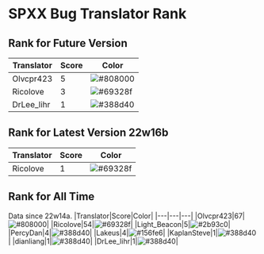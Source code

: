 # SPXX Bug Translator Rank
## Rank for Future Version
|Translator|Score|Color|
|---|---|---|
|Olvcpr423|5|![#808000](https://via.placeholder.com/15/808000/000000?text=+)|
|Ricolove|3|![#69328f](https://via.placeholder.com/15/69328f/000000?text=+)|
|DrLee_lihr|1|![#388d40](https://via.placeholder.com/15/388d40/000000?text=+)|
## Rank for Latest Version 22w16b
|Translator|Score|Color|
|---|---|---|
|Ricolove|1|![#69328f](https://via.placeholder.com/15/69328f/000000?text=+)|
## Rank for All Time
Data since 22w14a.
|Translator|Score|Color|
|---|---|---|
|Olvcpr423|67|![#808000](https://via.placeholder.com/15/808000/000000?text=+)|
|Ricolove|54|![#69328f](https://via.placeholder.com/15/69328f/000000?text=+)|
|Light_Beacon|5|![#2b93c0](https://via.placeholder.com/15/2b93c0/000000?text=+)|
|PercyDan|4|![#388d40](https://via.placeholder.com/15/388d40/000000?text=+)|
|Lakeus|4|![#156fe6](https://via.placeholder.com/15/156fe6/000000?text=+)|
|KaplanSteve|1|![#388d40](https://via.placeholder.com/15/388d40/000000?text=+)|
|dianliang|1|![#388d40](https://via.placeholder.com/15/388d40/000000?text=+)|
|DrLee_lihr|1|![#388d40](https://via.placeholder.com/15/388d40/000000?text=+)|